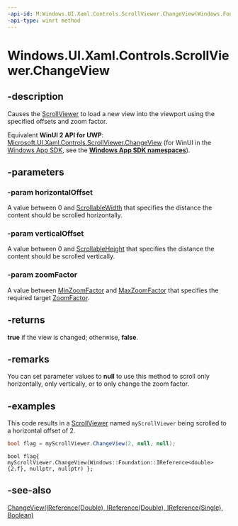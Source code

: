 ```yaml
---
-api-id: M:Windows.UI.Xaml.Controls.ScrollViewer.ChangeView(Windows.Foundation.IReference{System.Double},Windows.Foundation.IReference{System.Double},Windows.Foundation.IReference{System.Single})
-api-type: winrt method
---
```


<!-- Method syntax
public bool ChangeView(Windows.Foundation.IReference<System.Double> horizontalOffset, Windows.Foundation.IReference<System.Double> verticalOffset, Windows.Foundation.IReference<System.Single> zoomFactor)
-->

# Windows.UI.Xaml.Controls.ScrollViewer.ChangeView

## -description
Causes the [ScrollViewer](scrollviewer.md) to load a new view into the viewport using the specified offsets and zoom factor.

Equivalent **WinUI 2 API for UWP**: [Microsoft.UI.Xaml.Controls.ScrollViewer.ChangeView](/windows/winui/api/microsoft.ui.xaml.controls.scrollviewer.changeview) (for WinUI in the [Windows App SDK](/windows/apps/windows-app-sdk/), see the **[Windows App SDK namespaces](/windows/windows-app-sdk/api/winrt/)**).

## -parameters
### -param horizontalOffset
A value between 0 and [ScrollableWidth](scrollviewer_scrollablewidth.md) that specifies the distance the content should be scrolled horizontally.

### -param verticalOffset
A value between 0 and [ScrollableHeight](scrollviewer_scrollableheight.md) that specifies the distance the content should be scrolled vertically.

### -param zoomFactor
A value between [MinZoomFactor](scrollviewer_minzoomfactor.md) and [MaxZoomFactor](scrollviewer_maxzoomfactor.md) that specifies the required target [ZoomFactor](scrollviewer_maxzoomfactor.md).

## -returns
**true** if the view is changed; otherwise, **false**.

## -remarks
You can set parameter values to **null** to use this method to scroll only horizontally, only vertically, or to only change the zoom factor.

## -examples
This code results in a [ScrollViewer](scrollviewer.md) named `myScrollViewer` being scrolled to a horizontal offset of 2.

```csharp
bool flag = myScrollViewer.ChangeView(2, null, null); 
```

```cppwinrt
bool flag{ myScrollViewer.ChangeView(Windows::Foundation::IReference<double>{2.f}, nullptr, nullptr) };
```

## -see-also
[ChangeView(IReference(Double), IReference(Double), IReference(Single), Boolean)](scrollviewer_changeview_579623452.md)
